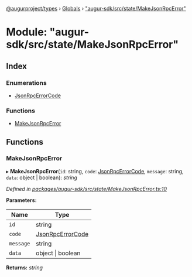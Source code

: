 [@augurproject/types](../README.md) › [Globals](../globals.md) › ["augur-sdk/src/state/MakeJsonRpcError"](_augur_sdk_src_state_makejsonrpcerror_.md)

# Module: "augur-sdk/src/state/MakeJsonRpcError"

## Index

### Enumerations

* [JsonRpcErrorCode](../enums/_augur_sdk_src_state_makejsonrpcerror_.jsonrpcerrorcode.md)

### Functions

* [MakeJsonRpcError](_augur_sdk_src_state_makejsonrpcerror_.md#makejsonrpcerror)

## Functions

###  MakeJsonRpcError

▸ **MakeJsonRpcError**(`id`: string, `code`: [JsonRpcErrorCode](../enums/_augur_sdk_src_state_makejsonrpcerror_.jsonrpcerrorcode.md), `message`: string, `data`: object | boolean): *string*

*Defined in [packages/augur-sdk/src/state/MakeJsonRpcError.ts:10](https://github.com/AugurProject/augur/blob/69c4be52bf/packages/augur-sdk/src/state/MakeJsonRpcError.ts#L10)*

**Parameters:**

Name | Type |
------ | ------ |
`id` | string |
`code` | [JsonRpcErrorCode](../enums/_augur_sdk_src_state_makejsonrpcerror_.jsonrpcerrorcode.md) |
`message` | string |
`data` | object &#124; boolean |

**Returns:** *string*
